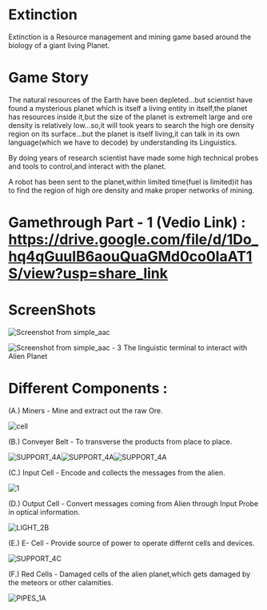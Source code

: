# Extinction

Extinction is a Resource management and mining game based around the biology of a giant living Planet.

# Game Story 

The natural resources of the Earth have been depleted...but scientist have found a mysterious planet which is itself a living entity in itself,the planet has resources inside it,but the size of the planet is extremelt large and ore density is relatively low...so,it will took years to search the high ore density region on its surface...but the planet is itself living,it can talk in its own language(which we have to decode) by understanding its Linguistics.

By doing years of research scientist have made some high technical probes and tools to control,and interact with the planet.

A robot has been sent to the planet,within limited time(fuel is limited)it has to find the region of high ore density and make proper networks of mining.


# Gamethrough Part - 1 (Vedio Link) : https://drive.google.com/file/d/1Do_hq4qGuuIB6aouQuaGMd0co0IaAT1S/view?usp=share_link

# ScreenShots
![Screenshot from simple_aac](https://user-images.githubusercontent.com/96717673/204088247-1eff60f8-eac8-421a-85f7-18d8e1242b29.png)

  ![Screenshot from simple_aac - 3](https://user-images.githubusercontent.com/96717673/204092143-79c797b2-02a2-4e7a-83a9-d7b6518c0e6a.png)
  The linguistic terminal to interact with Alien Planet

# Different Components : 

 (A.) Miners - Mine and extract out the raw Ore.

  ![cell](https://user-images.githubusercontent.com/96717673/204087748-2944321b-3f5a-4011-8d5e-49ea509df4ec.png)
 
 (B.) Conveyer Belt - To transverse the products from place to place.
  
  ![SUPPORT_4A](https://user-images.githubusercontent.com/96717673/204087123-61ab924a-bca7-45f8-a356-5d93337280aa.png)![SUPPORT_4A](https://user-images.githubusercontent.com/96717673/204087123-61ab924a-bca7-45f8-a356-5d93337280aa.png)![SUPPORT_4A](https://user-images.githubusercontent.com/96717673/204087123-61ab924a-bca7-45f8-a356-5d93337280aa.png)
 
 (C.) Input Cell - Encode and collects the messages from the alien.
  
  ![1](https://user-images.githubusercontent.com/96717673/204088122-999eacf2-8ffc-4aa0-9743-600d96e5310b.png)

 
 (D.) Output Cell - Convert messages coming from Alien through Input Probe in optical information.   
  
  ![LIGHT_2B](https://user-images.githubusercontent.com/96717673/204087120-0595876d-f88c-4bfc-8495-8cf566615d24.png)

 
 (E.) E- Cell - Provide source of power to operate differnt cells and devices.
  
  ![SUPPORT_4C](https://user-images.githubusercontent.com/96717673/204087127-ccd73381-6305-4b20-b536-c8a2462ea92f.png)

 
 (F.) Red Cells - Damaged cells of the alien planet,which gets damaged by the meteors or other calamities.
  
  ![PIPES_1A](https://user-images.githubusercontent.com/96717673/204087122-e375e810-8bc9-4ad3-8bed-9b536ce60d9c.png)

 





